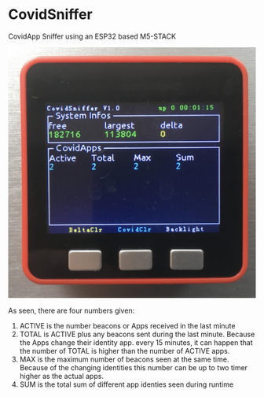 # CovidSniffer

CovidApp Sniffer using an ESP32 based M5-STACK

<img src="2020-07-11 12.47.53.jpg">

As seen, there are four numbers given:

1) ACTIVE is the number beacons or Apps received in the last minute
2) TOTAL is ACTIVE plus any beacons sent during the last minute. Because the Apps change their identity app. every 15 minutes, it can happen that the number of TOTAL is higher than the number of ACTIVE apps.
3) MAX is the maximum number of beacons seen at the same time. Because of the changing identities this number can be up to two timer higher as the actual apps.
4) SUM is the total sum of different app identies seen during runtime

